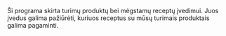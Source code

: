 Ši programa skirta turimų produktų bei mėgstamų receptų įvedimui. Juos įvedus galima pažiūrėti, 
kuriuos receptus su mūsų turimais produktais galima pagaminti.
